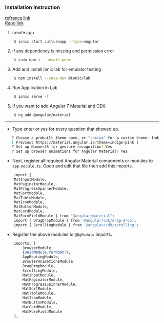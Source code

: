 ### Installation Instruction 
[refrance link](https://www.djamware.com/post/5be52ce280aca72b942e31bc/ionic-4-angular-7-and-cordova-tutorial-build-crud-mobile-apps)\
[Repo link](https://github.com/didinj/ionic4-angular7-example.git)
1. create app

```bash
    $ ionic start cultureapp --type=angular
```

2. if any dependency is missing and permission error 

```bash
    $ sudo npm i --unsafe-perm
```
3. Add and install Ionic lab for emulator testing

```bash
    $ npm install --save-dev @ionic/lab
```

4. Run Application in Lab

```bash
    $ ionic serve -l
```

5. if you want to add Angular 7 Material and CDK

```bash
    $ ng add @angular/material
```
 -----------------------------------------------
 - Type enter or yes for every question that showed up.

 ```bash
    ? Choose a prebuilt theme name, or "custom" for a custom theme: Indigo/Pink
    [ Preview: https://material.angular.io?theme=indigo-pink ]
    ? Set up HammerJS for gesture recognition? Yes
    ? Set up browser animations for Angular Material? Yes
 ```     
- Next, register all required Angular Material components or modules to `app.module.ts`. Open and edit that file then add this imports.

```bash
    import {
    MatInputModule,
    MatPaginatorModule,
    MatProgressSpinnerModule,
    MatSortModule,
    MatTableModule,
    MatIconModule,
    MatButtonModule,
    MatCardModule,
    MatFormFieldModule } from "@angular/material";
    import { DragDropModule } from '@angular/cdk/drag-drop';
    import { ScrollingModule } from '@angular/cdk/scrolling';
```
- Register the above modules to `@NgModule` imports.

```bash
    imports: [
        BrowserModule,
        IonicModule.forRoot(),
        AppRoutingModule,
        BrowserAnimationsModule,
        DragDropModule,
        ScrollingModule,
        MatInputModule,
        MatPaginatorModule,
        MatProgressSpinnerModule,
        MatSortModule,
        MatTableModule,
        MatIconModule,
        MatButtonModule,
        MatCardModule,
        MatFormFieldModule
    ],
```

